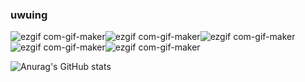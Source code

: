 ### uwuing
![ezgif com-gif-maker](https://user-images.githubusercontent.com/68351730/129429495-5673ff83-8db0-4aef-9aba-e00d1c4b34eb.gif)![ezgif com-gif-maker](https://user-images.githubusercontent.com/68351730/129429495-5673ff83-8db0-4aef-9aba-e00d1c4b34eb.gif)![ezgif com-gif-maker](https://user-images.githubusercontent.com/68351730/129429495-5673ff83-8db0-4aef-9aba-e00d1c4b34eb.gif)![ezgif com-gif-maker](https://user-images.githubusercontent.com/68351730/129429495-5673ff83-8db0-4aef-9aba-e00d1c4b34eb.gif)![ezgif com-gif-maker](https://user-images.githubusercontent.com/68351730/129429495-5673ff83-8db0-4aef-9aba-e00d1c4b34eb.gif)
</h1>
  
![Anurag's GitHub stats](https://github-readme-stats.vercel.app/api?username=ChefJem&hide_border=true&theme=radical&show_icons=true)
